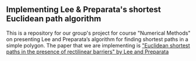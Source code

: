 ## Implementing Lee & Preparata's shortest Euclidean path algorithm
This is a repository for our group's project for course "Numerical Methods" on presenting Lee and Preparata’s algorithm for finding shortest paths in a simple polygon.
The paper that we are implementing is ["Euclidean shortest paths in the presence of rectilinear barriers" by Lee and Preparata](https://www.semanticscholar.org/paper/Euclidean-shortest-paths-in-the-presence-of-Lee-Preparata/086cf6cb05ee77f0df9cccf8d3ec1328f0e9241f)
